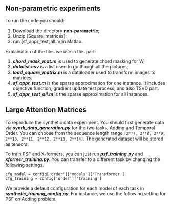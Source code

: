 ## Non-parametric experiments
To run the code you should:
1. Download the directory **non-parametric**;
2. Unzip [Square_matrices];
3. run [sf_appr_test_all.m]in Matlab.

Explaination of the files we use in this part:
1. ***chord_mask_mat.m*** is used to generate chord masking for W;
2. ***datalist.csv*** is a list used to go though all the pictures;
3. ***load_square_matrix.m*** is a dataloader used to transform images to matrices;
4. ***sf_appr_test.m*** is the sparse approximation for one instance. It includes objective function, gradient update test process, and also TSVD part.
5. ***sf_appr_test_all.m*** is the sparse approximation for all instances.

## Large Attention Matrices
To reproduce the synthetic data experiment. You should first generate data via ***synth_data_generation.py*** for the two tasks, Adding and Temporal Order.  You can choose from the sequence length range `[2**7, 2**8, 2**9, 2**10, 2**11, 2**12, 2**13, 2**14]`. The generated dataset will be stored as tensors. 

To train PSF and X-formers, you can just run ***psf_training.py*** and ***xformer_training.py***. You can transfer to a different task by changing the following settings.

    cfg_model = config['order']['models']['Transformer']  
    cfg_training = config['order']['training']

We provide a default configuration for each model of each task in ***synthetic_training_config.py***. For instance, we use the following setting for PSF on Adding problem.
